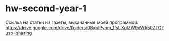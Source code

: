 # hw-second-year-1
Ссылка на статьи из газеты, выкачанные моей программой: https://drive.google.com/drive/folders/0BxklPynm_1fsLXpIZW9xWk50ZTQ?usp=sharing
